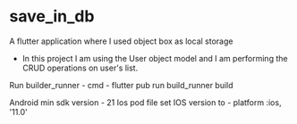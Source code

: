 # save_in_db

A flutter application where I used object box as local storage

- In this project I am using the User object model and I am performing the CRUD operations on user's list.

Run builder_runner - cmd -  flutter pub run build_runner build

Android min sdk version - 21
Ios pod file set IOS version to - platform :ios, '11.0'
